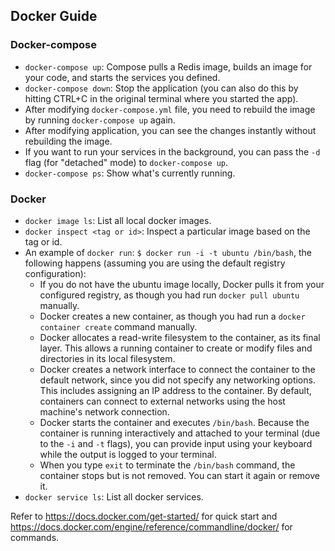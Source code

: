 ## Docker Guide

### Docker-compose

- `docker-compose up`: Compose pulls a Redis image, builds an image for your code, and starts the services you defined.
- `docker-compose down`: Stop the application (you can also do this by hitting CTRL+C in the original terminal where you started the app).
- After modifying `docker-compose.yml` file, you need to rebuild the image by running `docker-compose up` again.
- After modifying application, you can see the changes instantly without rebuilding the image.
- If you want to run your services in the background, you can pass the `-d` flag (for "detached" mode) to `docker-compose up`.
- `docker-compose ps`: Show what's currently running.

### Docker

- `docker image ls`: List all local docker images.
- `docker inspect <tag or id>`: Inspect a particular image based on the tag or id.
- An example of `docker run`: `$ docker run -i -t ubuntu /bin/bash`, the following happens (assuming you are using the default registry configuration):
    - If you do not have the ubuntu image locally, Docker pulls it from your configured registry, as though you had run `docker pull ubuntu` manually.
    - Docker creates a new container, as though you had run a `docker container create` command manually.
    - Docker allocates a read-write filesystem to the container, as its final layer. This allows a running container to create or modify files and directories in its local filesystem.
    - Docker creates a network interface to connect the container to the default network, since you did not specify any networking options. This includes assigning an IP address to the container. By default, containers can connect to external networks using the host machine's network connection.
    - Docker starts the container and executes `/bin/bash`. Because the container is running interactively and attached to your terminal (due to the `-i` and `-t` flags), you can provide input using your keyboard while the output is logged to your terminal.
    - When you type `exit` to terminate the `/bin/bash` command, the container stops but is not removed. You can start it again or remove it.
- `docker service ls`: List all docker services.

Refer to https://docs.docker.com/get-started/ for quick start and https://docs.docker.com/engine/reference/commandline/docker/ for commands.
